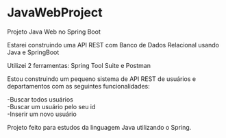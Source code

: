 # JavaWebProject

Projeto Java Web no Spring Boot

Estarei construindo uma API REST com Banco de Dados Relacional usando Java e SpringBoot

Utilizei 2 ferramentas: Spring Tool Suite e Postman

Estou construindo um pequeno sistema de API REST de usuários e departamentos com as seguintes funcionalidades:

-Buscar todos usuários <br>
-Buscar um usuário pelo seu id <br>
-Inserir um novo usuário

Projeto feito para estudos da linguagem Java utilizando o Spring.
